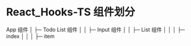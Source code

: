 # React_Hooks-TS 组件划分

App 组件
│	├─  Todo List 组件
│	│	├─ Input 组件
│   │   ├─ List 组件
│   │   │ 	├─ index
│   │   │ 	├─ item